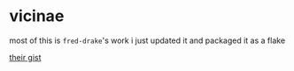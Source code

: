 # vicinae

most of this is `fred-drake`'s work i just updated it and packaged it as a flake

[their gist](https://gist.github.com/fred-drake/df23d4c2cbdf17914778f411b27fbbe4)
